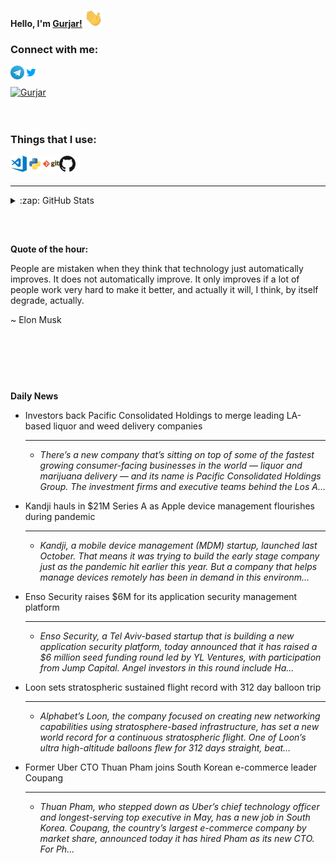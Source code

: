 #### Hello, I'm [Gurjar!](https://GurjarKing.github.io) <img src="https://raw.githubusercontent.com/ABSphreak/ABSphreak/master/gifs/Hi.gif" width="30px"></h2>


### Connect with me:

[<img align="left" alt="Gurjar | Telegram" width="22px" src="https://raw.githubusercontent.com/github/explore/80688e429a7d4ef2fca1e82350fe8e3517d3494d/topics/telegram/telegram.png" />][Telegram]
[<img align="left" alt="Gurjar | Twitter" width="22px" src="https://raw.githubusercontent.com/github/explore/80688e429a7d4ef2fca1e82350fe8e3517d3494d/topics/twitter/twitter.png" />][Twitter]
<br >
<br >
<a href="https://github.com/GurjarKing"><img src="https://komarev.com/ghpvc/?username=GurjarKing" alt="Gurjar" /></a> <br />
<br />
<br />
<!-- <br >

![](https://visitor-badge.glitch.me/badge?page_id=GurjarKing)

<br /> -->

### Things that I use:

[<img align="left" alt="Visual Studio Code" width="26px" src="https://raw.githubusercontent.com/github/explore/80688e429a7d4ef2fca1e82350fe8e3517d3494d/topics/visual-studio-code/visual-studio-code.png" />][VSCode]
[<img align="left" alt="Python" width="26px" src="https://raw.githubusercontent.com/github/explore/80688e429a7d4ef2fca1e82350fe8e3517d3494d/topics/python/python.png" />][Python]
[<img align="left" alt="Git" width="26px" src="https://raw.githubusercontent.com/github/explore/80688e429a7d4ef2fca1e82350fe8e3517d3494d/topics/git/git.png" />][Git]
[<img align="left" alt="GitHub" width="26px" src="https://raw.githubusercontent.com/github/explore/78df643247d429f6cc873026c0622819ad797942/topics/github/github.png" />][Github]

<br />
<br />

---
<details>
  <summary>:zap: GitHub Stats</summary>

<img align="left" alt="Gurjar's Github Stats" src="https://github-readme-stats.vercel.app/api?username=GurjarKing&show_icons=true&hide_border=true&count_private=true&include_all_commit=true&theme=algolia" />

</details>

<!-- ### 🔔 My latest tweet
<a href="https://twitter.com/Gurjar_King43" target="_blank">
	<img src="https://github.com/GurjarKing/GurjarKing/raw/master/tweet.png" width="70%" align="center" alt="Click to view on Twitter" title="My latest tweet, as an image"/>
</a> -->
<br>

<pre>

</pre>

**Quote of the hour:**

People are mistaken when they think that technology just automatically improves. It does not automatically improve. It only improves if a lot of people work very hard to make it better, and actually it will, I think, by itself degrade, actually.

~ Elon Musk
<pre>

</pre>
<br>
<pre>


</pre>
<strong>Daily News</strong>
  
  - Investors back Pacific Consolidated Holdings to merge leading LA-based liquor and weed delivery companies
     <hr/>
     
      - *There’s a new company that’s sitting on top of some of the fastest growing consumer-facing businesses in the world — liquor and marijuana delivery — and its name is Pacific Consolidated Holdings Group. The investment firms and executive teams behind the Los A…*
     
  - Kandji hauls in $21M Series A as Apple device management flourishes during pandemic
      <hr/>
      
      - *Kandji, a mobile device management (MDM) startup, launched last October. That means it was trying to build the early stage company just as the pandemic hit earlier this year. But a company that helps manage devices remotely has been in demand in this environm…*
      
  - Enso Security raises $6M for its application security management platform
      <hr/>
      
      - *Enso Security, a Tel Aviv-based startup that is building a new application security platform, today announced that it has raised a $6 million seed funding round led by YL Ventures, with participation from Jump Capital. Angel investors in this round include Ha…*
      
  - Loon sets stratospheric sustained flight record with 312 day balloon trip
      <hr/>
      
      - *Alphabet’s Loon, the company focused on creating new networking capabilities using stratosphere-based infrastructure, has set a new world record for a continuous stratospheric flight. One of Loon’s ultra high-altitude balloons flew for 312 days straight, beat…*
       
  - Former Uber CTO Thuan Pham joins South Korean e-commerce leader Coupang
      <hr/>
       
       - *Thuan Pham, who stepped down as Uber’s chief technology officer and longest-serving top executive in May, has a new job in South Korea. Coupang, the country’s largest e-commerce company by market share, announced today it has hired Pham as its new CTO. For Ph…*
      

<br />

[VSCode]: https://code.visualstudio.com/
[Python]: https://www.python.org/
[Git]: https://git-scm.com/
[Github]: https://github.com/
[Telegram]: https://t.me/Gurjar_King/
[Twitter]: https://twitter.com/Gurjar_King43/
